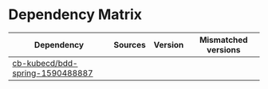 # Dependency Matrix

Dependency | Sources | Version | Mismatched versions
---------- | ------- | ------- | -------------------
[cb-kubecd/bdd-spring-1590488887](https://github.com/cb-kubecd/bdd-spring-1590488887.git) |  | []() | 
